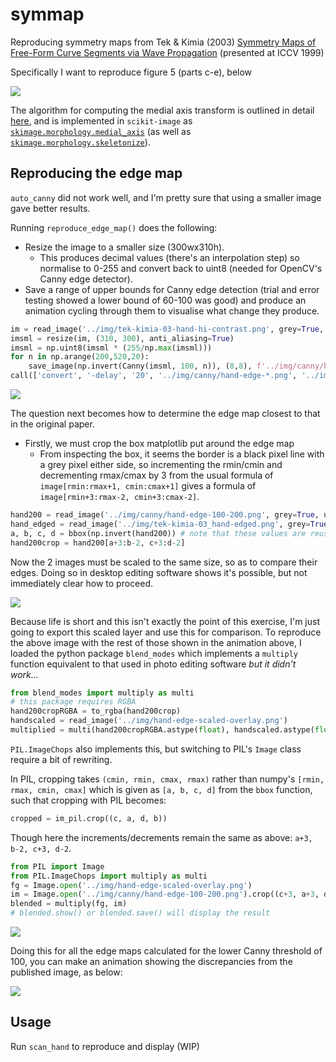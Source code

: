 # symmap
Reproducing symmetry maps from Tek &amp; Kimia (2003) [Symmetry Maps of Free-Form Curve Segments via Wave Propagation](https://doi.org/10.1023/A:1023753317008) (presented at ICCV 1999)

Specifically I want to reproduce figure 5 (parts c-e), below

![](img/tek-kimia-03_hand.png)

The algorithm for computing the medial axis transform is outlined in detail
[here](https://stackoverflow.com/a/52796778/2668831), and is implemented
in `scikit-image` as
[`skimage.morphology.medial_axis`](http://scikit-image.org/docs/dev/api/skimage.morphology.html#skimage.morphology.medial_axis)
(as well as 
[`skimage.morphology.skeletonize`](http://scikit-image.org/docs/dev/api/skimage.morphology.html#skeletonize)).

## Reproducing the edge map

`auto_canny` did not work well, and I'm pretty sure that using a smaller image gave better results.

Running `reproduce_edge_map()` does the following:

- Resize the image to a smaller size (300wx310h).
  - This produces decimal values (there's an interpolation step) so normalise to
    0-255 and convert back to uint8 (needed for OpenCV's Canny edge detector).
- Save a range of upper bounds for Canny edge detection (trial and error testing showed a lower bound
  of 60-100 was good) and produce an animation cycling through them to visualise what change they produce.

```py
im = read_image('../img/tek-kimia-03-hand-hi-contrast.png', grey=True, uint8=True)
imsml = resize(im, (310, 300), anti_aliasing=True)
imsml = np.uint8(imsml * (255/np.max(imsml)))
for n in np.arange(200,520,20):
    save_image(np.invert(Canny(imsml, 100, n)), (8,8), f'../img/canny/hand-edge-100-{n}.png')
call(['convert', '-delay', '20', '../img/canny/hand-edge-*.png', '../img/canny/hand-edge-100-anim.gif'])
```

![](img/canny/hand-edge-100-anim.gif)

The question next becomes how to determine the edge map closest to that in the original paper.

- Firstly, we must crop the box matplotlib put around the edge map
  - From inspecting the box, it seems the border is a black pixel line with a grey pixel either side, so
    incrementing the rmin/cmin and decrementing rmax/cmax by 3 from the usual formula of
    `image[rmin:rmax+1, cmin:cmax+1]` gives a formula of `image[rmin+3:rmax-2, cmin+3:cmax-2]`.

```py
hand200 = read_image('../img/canny/hand-edge-100-200.png', grey=True, uint8=True)
hand_edged = read_image('../img/tek-kimia-03_hand-edged.png', grey=True, uint8=True)
a, b, c, d = bbox(np.invert(hand200)) # note that these values are reusable
hand200crop = hand200[a+3:b-2, c+3:d-2]
```

Now the 2 images must be scaled to the same size, so as to compare their edges. Doing so in desktop editing
software shows it's possible, but not immediately clear how to proceed.

![](img/hand-edge-100-200_manual-edge-overlay.png)

Because life is short and this isn't exactly the point of this exercise, I'm just going to export this scaled
layer and use this for comparison. To reproduce the above image with the rest of those shown in the animation
above, I loaded the python package `blend_modes` which implements a `multiply` function equivalent to that used
in photo editing software _but it didn't work..._

```py
from blend_modes import multiply as multi
# this package requires RGBA
hand200cropRGBA = to_rgba(hand200crop)
handscaled = read_image('../img/hand-edge-scaled-overlay.png')
multiplied = multi(hand200cropRGBA.astype(float), handscaled.astype(float), 1.0)
```

`PIL.ImageChops` also implements this, but switching to PIL's `Image` class require a bit of rewriting.

In PIL, cropping takes `(cmin, rmin, cmax, rmax)` rather than numpy's `[rmin, rmax, cmin, cmax]` which is
given as `[a, b, c, d]` from the `bbox` function, such that cropping with PIL becomes:

```py
cropped = im_pil.crop((c, a, d, b))
```

Though here the increments/decrements remain the same as above: `a+3, b-2, c+3, d-2`.

```py
from PIL import Image
from PIL.ImageChops import multiply as multi
fg = Image.open('../img/hand-edge-scaled-overlay.png')
im = Image.open('../img/canny/hand-edge-100-200.png').crop((c+3, a+3, d-2, b-2))
blended = multiply(fg, im)
# blended.show() or blended.save() will display the result
```

![](img/demo_mult_blended.png)

Doing this for all the edge maps calculated for the lower Canny threshold of 100, you can make an animation
showing the discrepancies from the published image, as below:

![](img/canny/overlay100/hand-overlay-100-anim.gif)

## Usage

Run `scan_hand` to reproduce and display (WIP)
